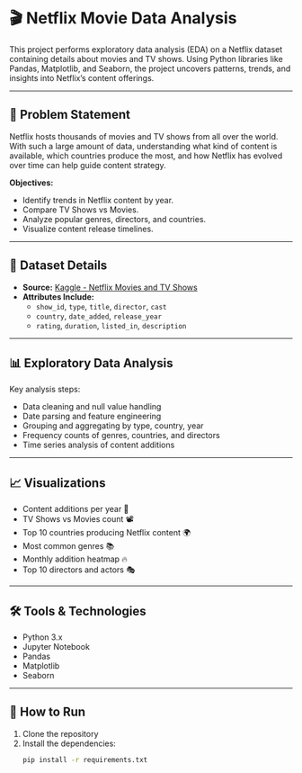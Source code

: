 # 🎬 Netflix Movie Data Analysis

This project performs exploratory data analysis (EDA) on a Netflix dataset containing details about movies and TV shows. Using Python libraries like Pandas, Matplotlib, and Seaborn, the project uncovers patterns, trends, and insights into Netflix’s content offerings.

---

## 🧩 Problem Statement

Netflix hosts thousands of movies and TV shows from all over the world. With such a large amount of data, understanding what kind of content is available, which countries produce the most, and how Netflix has evolved over time can help guide content strategy.

**Objectives:**
- Identify trends in Netflix content by year.
- Compare TV Shows vs Movies.
- Analyze popular genres, directors, and countries.
- Visualize content release timelines.

---

## 📁 Dataset Details

- **Source:** [Kaggle - Netflix Movies and TV Shows](https://www.kaggle.com/datasets/shivamb/netflix-shows)
- **Attributes Include:**
  - `show_id`, `type`, `title`, `director`, `cast`
  - `country`, `date_added`, `release_year`
  - `rating`, `duration`, `listed_in`, `description`

---

## 📊 Exploratory Data Analysis

Key analysis steps:
- Data cleaning and null value handling
- Date parsing and feature engineering
- Grouping and aggregating by type, country, year
- Frequency counts of genres, countries, and directors
- Time series analysis of content additions

---

## 📈 Visualizations

- Content additions per year 📅
- TV Shows vs Movies count 📽️
- Top 10 countries producing Netflix content 🌍
- Most common genres 📚
- Monthly addition heatmap 🔥
- Top 10 directors and actors 🎭

---

## 🛠️ Tools & Technologies

- Python 3.x
- Jupyter Notebook
- Pandas
- Matplotlib
- Seaborn

---

## 🚀 How to Run

1. Clone the repository
2. Install the dependencies:
   ```bash
   pip install -r requirements.txt
